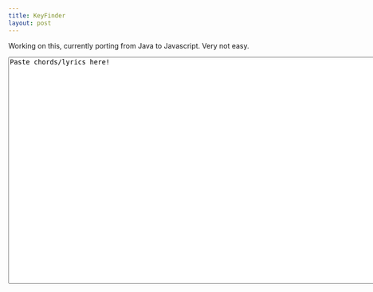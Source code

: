 ```yaml
---
title: KeyFinder
layout: post
---
```

Working on this, currently porting from Java to Javascript.  Very not easy.
<textarea class="KeyFinder" rows="30" cols="100">
Paste chords/lyrics here!
</textarea>
<script src="https://rulison.github.io/js/KeyFinder.js"></script>
